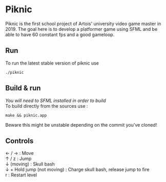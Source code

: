 # Piknic

Piknic is the first school project of Artois' university video game master in 2019. The goal here is to develop a platformer game using SFML and be able to have 60 constant fps and a good gameloop.

## Run

To run the latest stable version of piknic use

```shell
./piknic
```

## Build & run

*You will need to SFML installed in order to build*  
To build directly from the sources use :

``` shell
make && piknic.app
```

Beware this might be unstable depending on the commit you've cloned! 

## Controls

← / → : Move  
↑ / z : Jump  
↓ (moving) : Skull bash  
↓ + Hold jump (not moving) : Charge skull bash, release jump to fire  
r : Restart level  